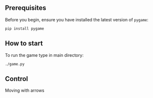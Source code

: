 ## Prerequisites

Before you begin, ensure you have installed the latest version of `pygame`:

```console
pip install pygame
```

## How to start 

To run the game type in main directory:
```console
./game.py
```

## Control

Moving with arrows
